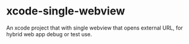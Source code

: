 # xcode-single-webview
An xcode project that with single webview that opens external URL, for hybrid web app debug or test use.
